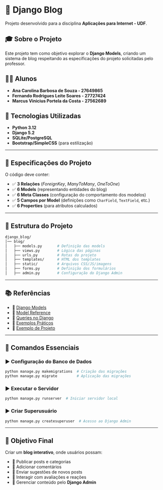 # 📝 Django Blog

Projeto desenvolvido para a disciplina **Aplicações para Internet - UDF**.

## 🎓 Sobre o Projeto
Este projeto tem como objetivo explorar o **Django Models**, criando um sistema de blog respeitando as especificações do projeto solicitadas pelo professor.

## 👨‍🏫 Alunos
- **Ana Carolina Barbosa de Souza - 27649865**
- **Fernando Rodrigues Leite Soares - 27727424**
- **Marcus Vinicius Portela da Costa - 27562689**

## 🔧 Tecnologias Utilizadas
- **Python 3.12**
- **Django 5.2**
- **SQLite/PostgreSQL**
- **Bootstrap/SimpleCSS** (para estilização)

---

## 📌 Especificações do Projeto
O código deve conter:
- ✅ **3 Relações** (_ForeignKey_, _ManyToMany_, _OneToOne_)
- ✅ **6 Models** (representando entidades do blog)
- ✅ **6 Meta Classes** (configuração do comportamento dos modelos)
- ✅ **5 Campos por Model** (definições como `CharField`, `TextField`, etc.)
- ✅ **6 Properties** (para atributos calculados)

---

## 📂 Estrutura do Projeto
```bash
django_blog/
│── blog/
│   ├── models.py       # Definição das models
│   ├── views.py        # Lógica das páginas
│   ├── urls.py         # Rotas do projeto
│   ├── templates/      # HTML dos templates
│   ├── static/         # Arquivos CSS/JS/imagens
│   ├── forms.py        # Definição dos formulários
│   ├── admin.py        # Configuração do Django Admin
```

---

## 📚 Referências
- 📖 [Django Models](https://docs.djangoproject.com/en/5.1/topics/db/models/)
- 📖 [Model Reference](https://docs.djangoproject.com/en/5.1/ref/models/)
- 📖 [Queries no Django](https://docs.djangoproject.com/en/5.1/topics/db/queries/)
- 📖 [Exemplos Práticos](https://docs.djangoproject.com/en/5.1/topics/db/examples/)
- 📖 [Exemplo de Projeto](https://realpython.com/build-a-blog-from-scratch-django/)

---

## 🚀 Comandos Essenciais
### ▶️ **Configuração do Banco de Dados**
```bash
python manage.py makemigrations  # Criação das migrações
python manage.py migrate         # Aplicação das migrações
```

### ▶️ **Executar o Servidor**
```bash
python manage.py runserver  # Iniciar servidor local
```

### ▶️ **Criar Superusuário**
```bash
python manage.py createsuperuser  # Acesso ao Django Admin
```

---

## 🎯 Objetivo Final
Criar um **blog interativo**, onde usuários possam:
- 🔹 Publicar posts e categorias
- 🔹 Adicionar comentários
- 🔹 Enviar sugestões de novos posts
- 🔹 Interagir com avaliações e reações
- 🔹 Gerenciar conteúdo pelo **Django Admin**

